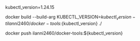 kubectl_version=1.24.15

docker build --build-arg KUBECTL_VERSION=${kubectl_version} -t ilanni2460/docker-tools:${kubectl_version} ./

docker push ilanni2460/docker-tools:${kubectl_version}

